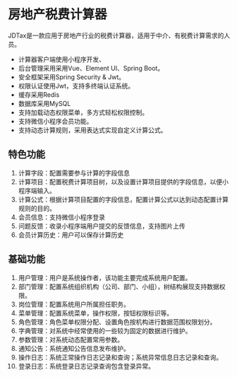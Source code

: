 # 房地产税费计算器

JDTax是一款应用于房地产行业的税费计算器，适用于中介、有税费计算需求的人员。

* 计算器客户端使用小程序开发、
* 后台管理采用采用Vue、Element UI、Spring Boot。
* 安全框架采用Spring Security & Jwt。
* 权限认证使用Jwt，支持多终端认证系统。
* 缓存采用Redis
* 数据库采用MySQL
* 支持加载动态权限菜单，多方式轻松权限控制。
* 支持微信小程序会员功能。
* 支持动态计算规则，采用表达式实现自定义计算公式。

## 特色功能
1.  计算字段：配置需要参与计算的字段信息
2.  计算项目：配置税费计算项目树，以及设置计算项目提供的字段信息，以便小程序端输入。
3.  计算公式：根据计算项目配置的字段信息，配置计算公式以达到动态配置计算规则的目的。
4.  会员信息：支持微信小程序登录
5.  问题反馈：收录小程序端用户提交的反馈信息，支持图片上传
6.  会员计算历史：用户可以保存计算历史

## 基础功能

1.  用户管理：用户是系统操作者，该功能主要完成系统用户配置。
2.  部门管理：配置系统组织机构（公司、部门、小组），树结构展现支持数据权限。
3.  岗位管理：配置系统用户所属担任职务。
4.  菜单管理：配置系统菜单，操作权限，按钮权限标识等。
5.  角色管理：角色菜单权限分配、设置角色按机构进行数据范围权限划分。
6.  字典管理：对系统中经常使用的一些较为固定的数据进行维护。
7.  参数管理：对系统动态配置常用参数。
8.  通知公告：系统通知公告信息发布维护。
9.  操作日志：系统正常操作日志记录和查询；系统异常信息日志记录和查询。
10. 登录日志：系统登录日志记录查询包含登录异常。
